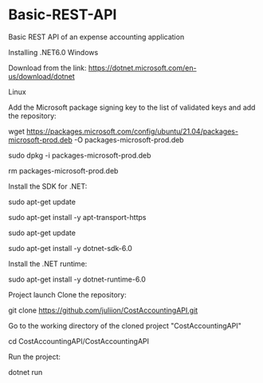 # Basic-REST-API
 Basic REST API of an expense accounting application
 
 Installing .NET6.0
Windows

Download from the link: https://dotnet.microsoft.com/en-us/download/dotnet

Linux

Add the Microsoft package signing key to the list of validated keys and add the repository:

wget https://packages.microsoft.com/config/ubuntu/21.04/packages-microsoft-prod.deb -O packages-microsoft-prod.deb

sudo dpkg -i packages-microsoft-prod.deb

rm packages-microsoft-prod.deb

Install the SDK for .NET:

sudo apt-get update

sudo apt-get install -y apt-transport-https

sudo apt-get update

sudo apt-get install -y dotnet-sdk-6.0

Install the .NET runtime:

sudo apt-get install -y dotnet-runtime-6.0

Project launch
Clone the repository:

git clone https://github.com/juliion/CostAccountingAPI.git

Go to the working directory of the cloned project "CostAccountingAPI"

cd CostAccountingAPI/CostAccountingAPI

Run the project:

dotnet run
